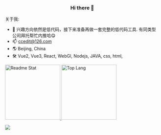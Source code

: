 <div align="center">

### Hi there 👋

</div>

<!--
**adminV/adminV** is a ✨ _special_ ✨ repository because its `README.md` (this file) appears on your GitHub profile.

Here are some ideas to get you started:

- 🔭 I’m currently working on ...
- 🌱 I’m currently learning ...
- 👯 I’m looking to collaborate on ...
- 🤔 I’m looking for help with ...
- 💬 Ask me about ...
- 📫 How to reach me: ...
- 😄 Pronouns: ...
- ⚡ Fun fact: ...
-->


关于我:
- 🔭 兴趣方向依然是低代码，接下来准备再做一套完整的低代码工具. 有同类型公司拜托帮忙内推哈😋
- 📫 ccedit@126.com
- 🌎 Beijing, China
- 🛠️ Vue2, Vue3, React, WebGl, Nodejs, JAVA, css, html, 


<a href="https://github.com/Cc-Edit">
  <img src="https://github-readme-stats.vercel.app/api?username=Cc-Edit&show_icons=true" alt="Readme Stat" height="180em" />
  <img src="https://github-readme-stats.vercel.app/api/top-langs/?username=Cc-Edit&layout=compact" alt="Top Lang" height="180em" />
</a>

![](https://visitor-badge.glitch.me/badge?page_id=Cc-Edit.Cc-Edit)
